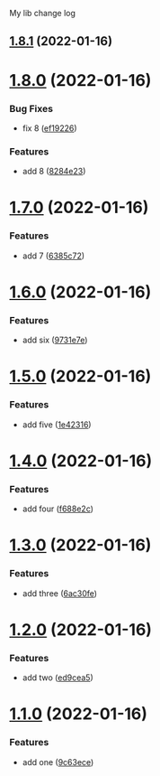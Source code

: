 My lib change log
## [1.8.1](https://github.com/NetanelBasal/standard/compare/foo-1.8.0...foo-1.8.1) (2022-01-16)



# [1.8.0](https://github.com/NetanelBasal/standard/compare/foo-1.7.0...foo-1.8.0) (2022-01-16)


### Bug Fixes

* fix 8 ([ef19226](https://github.com/NetanelBasal/standard/commit/ef19226c81908715ce6279fe01b622c2cd820127))


### Features

* add 8 ([8284e23](https://github.com/NetanelBasal/standard/commit/8284e233a07613ce4937eacf13e28915ce0514aa))



# [1.7.0](https://github.com/NetanelBasal/standard/compare/foo-1.6.0...foo-1.7.0) (2022-01-16)


### Features

* add 7 ([6385c72](https://github.com/NetanelBasal/standard/commit/6385c729f03aafee9f3ae8ee70727d6e87466694))



# [1.6.0](https://github.com/NetanelBasal/standard/compare/foo-1.5.0...foo-1.6.0) (2022-01-16)


### Features

* add six ([9731e7e](https://github.com/NetanelBasal/standard/commit/9731e7eff49a652abfc2ca12dc89f8ba4d400180))



# [1.5.0](https://github.com/NetanelBasal/standard/compare/foo-1.4.0...foo-1.5.0) (2022-01-16)


### Features

* add five ([1e42316](https://github.com/NetanelBasal/standard/commit/1e4231687fa39d5792c524f83c8265b6418abe4a))



# [1.4.0](https://github.com/NetanelBasal/standard/compare/foo-1.3.0...foo-1.4.0) (2022-01-16)


### Features

* add four ([f688e2c](https://github.com/NetanelBasal/standard/commit/f688e2ca6ded9c7b96f8f3ba5400dcb7a34db146))



# [1.3.0](https://github.com/NetanelBasal/standard/compare/foo-1.2.0...foo-1.3.0) (2022-01-16)


### Features

* add three ([6ac30fe](https://github.com/NetanelBasal/standard/commit/6ac30fe587e7df413789448cf8249ff62f1f9f0c))



# [1.2.0](https://github.com/NetanelBasal/standard/compare/foo-1.1.0...foo-1.2.0) (2022-01-16)


### Features

* add two ([ed9cea5](https://github.com/NetanelBasal/standard/commit/ed9cea5038cb19155a0f1fb8440bba142cfb8c8f))



# [1.1.0](https://github.com/NetanelBasal/standard/compare/foo-1.0.0...foo-1.1.0) (2022-01-16)


### Features

* add one ([9c63ece](https://github.com/NetanelBasal/standard/commit/9c63ece20e671ea3a8136e5be55f45e2a3cc32ba))
